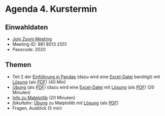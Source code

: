 # Agenda 4. Kurstermin

## Einwahldaten
* [Join Zoom Meeting](https://zoom.us/j/98180132551?pwd=bTF4eDQzVUV2VTkwOTFPMTEyOTk2QT09) 
* Meeting-ID: 981 8013 2551
* Passcode: 2020

## Themen 

* Teil 2 der [Einführung in Pandas](../lec04/01_pandas_empty.ipynb) (dazu wird eine [Excel-Datei](04_pandas_excelbsp.xlsx) benötigt) mit [Lösung](02_pandas_filled.ipynb) (als [PDF](03_pandas_filled.pdf)) (40 Min)
* [Übung](05_pandas_exercise.ipynb) (als [PDF](06_pandas_exercise.pdf)) (dazu wird eine [Excel-Datei](04_pandas_excelbsp.xlsx) mit [Lösung](07_pandas_exercise_solution.ipynb) (als [PDF](08_pandas_exercise_solution.pdf)) (20 Minuten)
* [Info zu Matplotlib](09_matplotlib.ipynb) (20 Minuten)
* *fakultativ:* [Übung](10_matplotlib_exercise.ipynb) zu Matplotlib mit [Lösung](11_matplotlib_exercise_solution.ipynb) (als [PDF](12_matplotlib_exercise_solution.pdf))
* Fragen, Ausblick (5 min)